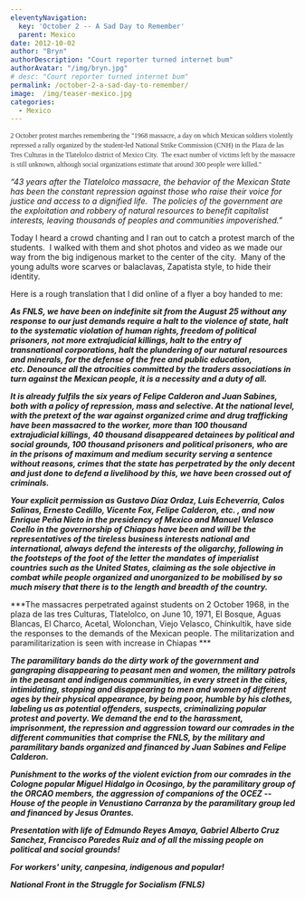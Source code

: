 ```yaml
---
eleventyNavigation:
  key: 'October 2 -- A Sad Day to Remember'
  parent: Mexico
date: 2012-10-02
author: "Bryn"
authorDescription: "Court reporter turned internet bum"
authorAvatar: "/img/bryn.jpg"
# desc: "Court reporter turned internet bum"
permalink: /october-2-a-sad-day-to-remember/
image:  /img/teaser-mexico.jpg
categories:
  - Mexico
---
```

<span style="color: #333333; font-family: Verdana; font-size: 12px; line-height: 16.78333282470703px; text-align: left;"><span style="color: #333333; font-family: Verdana; font-size: 12px; line-height: 16.78333282470703px; text-align: left;">2 October protest marches remembering the "1968 massacre, a day on which Mexican soldiers violently repressed a rally organized by the student-led National Strike Commission (CNH) in the Plaza de las Tres Culturas in the Tlatelolco district of Mexico City.  The exact number of victims left by the massacre is still unknown, although social organizations estimate that around 300 people were killed."</span> </span>

*“43 years after the Tlatelolco massacre, the behavior of the Mexican State has been the constant repression against those who raise their voice for justice and access to a dignified life.  The policies of the government are the exploitation and robbery of natural resources to benefit capitalist interests, leaving thousands of peoples and communities impoverished.”*

Today I heard a crowd chanting and I ran out to catch a protest march of the students.  I walked with them and shot photos and video as we made our way from the big indigenous market to the center of the city.  Many of the young adults wore scarves or balaclavas, Zapatista style, to hide their identity.

Here is a rough translation that I did online of a flyer a boy handed to me:

***As FNLS, we have been on indefinite sit from the August 25 without any response to our just demands require a halt to the violence of state, halt to the systematic violation of human rights, freedom of political prisoners, not more extrajudicial killings, halt to the entry of transnational corporations, halt the plundering of our natural resources and minerals, for the defense of the free and public education, etc. Denounce all the atrocities committed by the traders associations in turn against the Mexican people, it is a necessity and a duty of all.***

***It is already fulfils the six years of Felipe Calderon and Juan Sabines, both with a policy of repression, mass and selective. At the national level, with the pretext of the war against organized crime and drug trafficking have been massacred to the worker, more than 100 thousand extrajudicial killings, 40 thousand disappeared detainees by political and social grounds, 100 thousand prisoners and political prisoners, who are in the prisons of maximum and medium security serving a sentence without reasons, crimes that the state has perpetrated by the only decent and just done to defend a livelihood by this, we have been crossed out of criminals.***

***Your explicit permission as Gustavo Díaz Ordaz, Luis Echeverría, Calos Salinas, Ernesto Cedillo, Vicente Fox, Felipe Calderon, etc. , and now Enrique Peña Nieto in the presidency of Mexico and Manuel Velasco Coello in the governorship of Chiapas have been and will be the representatives of the tireless business interests national and international, always defend the interests of the oligarchy, following in the footsteps of the foot of the letter the mandates of imperialist countries such as the United States, claiming as the sole objective in combat while people organized and unorganized to be mobilised by so much misery that there is to the length and breadth of the country.***

***The massacres perpetrated against students on 2 October 1968, in the plaza de las tres Culturas, Tlatelolco, on June 10, 1971, El Bosque, Aguas Blancas, El Charco, Acetal, Wolonchan, Viejo Velasco, Chinkultik, have side the responses to the demands of the Mexican people. The militarization and paramilitarization is seen with increase in Chiapas ***

***The paramilitary bands do the dirty work of the government and gangraping disappearing to peasant men and women, the military patrols in the peasant and indigenous communities, in every street in the cities, intimidating, stopping and disappearing to men and women of different ages by their physical appearance, by being poor, humble by his clothes, labeling us as potential offenders, suspects, criminalizing popular protest and poverty. We demand the end to the harassment, imprisonment, the repression and aggression toward our comrades in the different communities that comprise the FNLS, by the military and paramilitary bands organized and financed by Juan Sabines and Felipe Calderon.***

***Punishment to the works of the violent eviction from our comrades in the Cologne popular Miguel Hidalgo in Ocosingo, by the paramilitary group of the ORCAO members, the aggression of companions of the OCEZ -- House of the people in Venustiano Carranza by the paramilitary group led and financed by Jesus Orantes.***

***Presentation with life of Edmundo Reyes Amaya, Gabriel Alberto Cruz Sanchez, Francisco Paredes Ruiz and of all the missing people on political and social grounds!***

***For workers' unity, canpesina, indigenous and popular!***

***National Front in the Struggle for Socialism (FNLS)***

&nbsp;